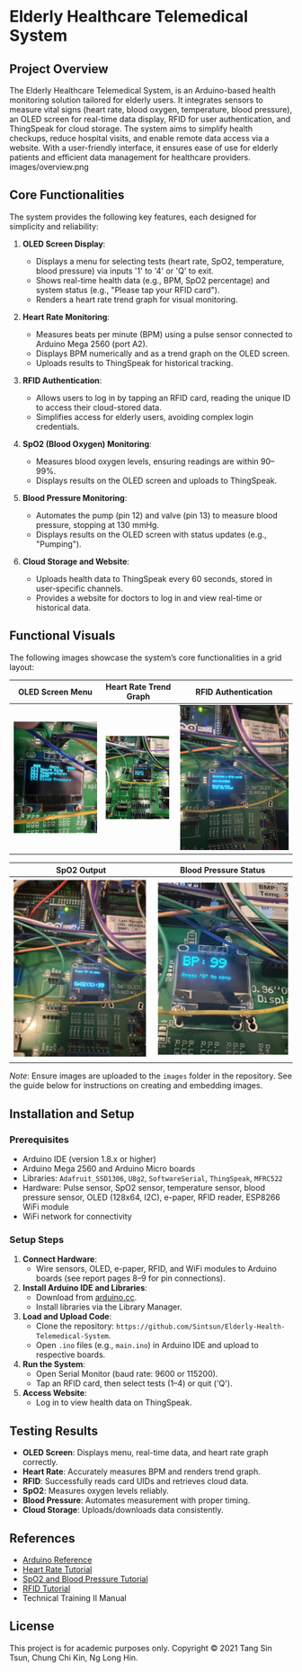 # Elderly Healthcare Telemedical System

## Project Overview
The Elderly Healthcare Telemedical System, is an Arduino-based health monitoring solution tailored for elderly users. It integrates sensors to measure vital signs (heart rate, blood oxygen, temperature, blood pressure), an OLED screen for real-time data display, RFID for user authentication, and ThingSpeak for cloud storage. The system aims to simplify health checkups, reduce hospital visits, and enable remote data access via a website. With a user-friendly interface, it ensures ease of use for elderly patients and efficient data management for healthcare providers.
images/overview.png

## Core Functionalities
The system provides the following key features, each designed for simplicity and reliability:

1. **OLED Screen Display**:
   - Displays a menu for selecting tests (heart rate, SpO2, temperature, blood pressure) via inputs '1' to '4' or 'Q' to exit.
   - Shows real-time health data (e.g., BPM, SpO2 percentage) and system status (e.g., "Please tap your RFID card").
   - Renders a heart rate trend graph for visual monitoring.

2. **Heart Rate Monitoring**:
   - Measures beats per minute (BPM) using a pulse sensor connected to Arduino Mega 2560 (port A2).
   - Displays BPM numerically and as a trend graph on the OLED screen.
   - Uploads results to ThingSpeak for historical tracking.

3. **RFID Authentication**:
   - Allows users to log in by tapping an RFID card, reading the unique ID to access their cloud-stored data.
   - Simplifies access for elderly users, avoiding complex login credentials.

4. **SpO2 (Blood Oxygen) Monitoring**:
   - Measures blood oxygen levels, ensuring readings are within 90–99%.
   - Displays results on the OLED screen and uploads to ThingSpeak.

5. **Blood Pressure Monitoring**:
   - Automates the pump (pin 12) and valve (pin 13) to measure blood pressure, stopping at 130 mmHg.
   - Displays results on the OLED screen with status updates (e.g., "Pumping").

6. **Cloud Storage and Website**:
   - Uploads health data to ThingSpeak every 60 seconds, stored in user-specific channels.
   - Provides a website for doctors to log in and view real-time or historical data.

## Functional Visuals
The following images showcase the system’s core functionalities in a grid layout:

| OLED Screen Menu | Heart Rate Trend Graph | RFID Authentication |
|------------------|------------------------|---------------------|
| ![OLED Screen Menu](images/oled_menu.png) | ![Heart Rate Graph](images/heart_rate_graph.png) | ![RFID Authentication](images/rfid_scan.png) |

| SpO2 Output | Blood Pressure Status |
|-------------|-----------------------|
| ![SpO2 Output](images/spo2_output.png) | ![Blood Pressure Status](images/bp_status.png) |

*Note*: Ensure images are uploaded to the `images` folder in the repository. See the guide below for instructions on creating and embedding images.

## Installation and Setup
### Prerequisites
- Arduino IDE (version 1.8.x or higher)
- Arduino Mega 2560 and Arduino Micro boards
- Libraries: `Adafruit_SSD1306`, `U8g2`, `SoftwareSerial`, `ThingSpeak`, `MFRC522`
- Hardware: Pulse sensor, SpO2 sensor, temperature sensor, blood pressure sensor, OLED (128x64, I2C), e-paper, RFID reader, ESP8266 WiFi module
- WiFi network for connectivity

### Setup Steps
1. **Connect Hardware**:
   - Wire sensors, OLED, e-paper, RFID, and WiFi modules to Arduino boards (see report pages 8–9 for pin connections).
2. **Install Arduino IDE and Libraries**:
   - Download from [arduino.cc](https://www.arduino.cc/en/software).
   - Install libraries via the Library Manager.
3. **Load and Upload Code**:
   - Clone the repository: `https://github.com/Sintsun/Elderly-Health-Telemedical-System`.
   - Open `.ino` files (e.g., `main.ino`) in Arduino IDE and upload to respective boards.
4. **Run the System**:
   - Open Serial Monitor (baud rate: 9600 or 115200).
   - Tap an RFID card, then select tests (1–4) or quit ('Q').
5. **Access Website**:
   - Log in to view health data on ThingSpeak.

## Testing Results
- **OLED Screen**: Displays menu, real-time data, and heart rate graph correctly.
- **Heart Rate**: Accurately measures BPM and renders trend graph.
- **RFID**: Successfully reads card UIDs and retrieves cloud data.
- **SpO2**: Measures oxygen levels reliably.
- **Blood Pressure**: Automates measurement with proper timing.
- **Cloud Storage**: Uploads/downloads data consistently.

## References
- [Arduino Reference](https://www.arduino.cc/reference/en/)
- [Heart Rate Tutorial](https://create.arduino.cc/projecthub/Techatronic/how-to-make-heart-rate-monitor-15c86b)
- [SpO2 and Blood Pressure Tutorial](https://create.arduino.cc/projecthub/protocentral/measure-spo2-heart-rate-and-bp-trends-bptusing-arduino-bcc316)
- [RFID Tutorial](https://create.arduino.cc/projecthub/Aritro/security-access-using-rfid-reader-f7c746)
- Technical Training II Manual

## License
This project is for academic purposes only. Copyright © 2021 Tang Sin Tsun, Chung Chi Kin, Ng Long Hin.
